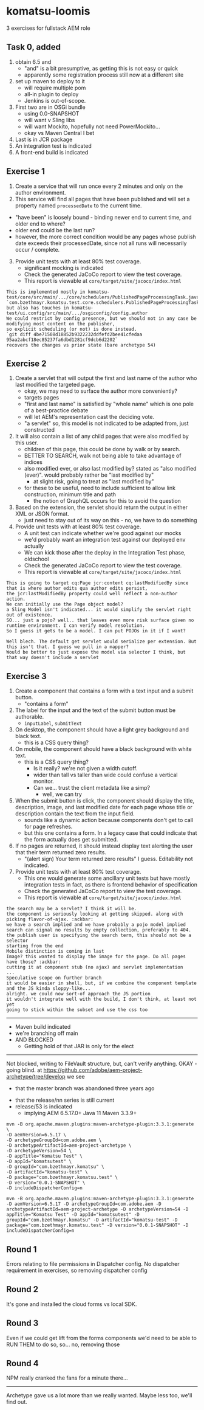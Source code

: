 # komatsu-loomis
3 exercises for fullstack AEM role

## Task 0, added
1. obtain 6.5 and
   - "and" is a bit presumptive, as getting this is not easy or quick
   - apparently some registration process still now at a different site
2. set up maven to deploy to it
   + will require multiple pom
   + all-in plugin to deploy
   - Jenkins is out-of-scope.
3. First two are in OSGi bundle
   - using 0.0-SNAPSHOT
   - will want v Sling libs
   - will want Mockito, hopefully not need PowerMockito...
   - okay vs Maven Central I bet
4. Last is in JCR package
5. An integration test is indicated
6. A front-end build is indicated

## Exercise 1
 
1.  Create a service that will run once every 2 minutes and only on the author environment.
2.  This service will find all pages that have been published and will set a property named `processedDate` to the current time.
   + "have been" is loosely bound - binding newer end to current time, and older end to where?
   + older end could be the last run?
   + however, the more correct condition would be any pages whose publish date exceeds their processedDate, since not all runs will necessarily occur / complete.
3.  Provide unit tests with at least 80% test coverage.
    + significant mocking is indicated
    * Check the generated JaCoCo report to view the test coverage.
    * This report is viewable at `core/target/site/jacoco/index.html`

```
This is implemented mostly in komatsu-test/core/src/main/.../core/schedulers/PublishedPageProcessingTask.java
`com.bzethmayr.komatsu.test.core.schedulers.PublishedPageProcessingTask`
but also has touches in komatsu-test/ui.config/src/main/.../osgiconfig/config.author
We could restrict by config presence, but we should not in any case be modifying most content on the publisher,
so explicit scheduling (or not) is done instead.
`git diff 4be71508d18852b9322232ddfefd2bee41cfedaa 95aa2abcf18ec85237fa6dbd1281cf9dcb6d2202`
recovers the changes vs prior state (bare archetype 54)
```
 
## Exercise 2
 
1.  Create a servlet that will output the first and last name of the author who last modified the targeted page.
    + okay, we may need to surface the author more conveniently?
    + targets pages
    + "first and last name" is satisfied by "whole name" which is one pole of a best-practice debate
    + will let AEM's representation cast the deciding vote.
    + "a servlet" so, this model is not indicated to be adapted from, just constructed
1.  It will also contain a list of any child pages that were also modified by this user.
     + children of this page, this could be done by walk or by search.
     + BETTER TO SEARCH, walk not being able to take advantage of indices
     + also modified ever, or also last modified by? stated as "also modified (ever)". would probably rather be "last modified by"
         - at slight risk, going to treat as "last modified by"
     + for these to be useful, need to include sufficient to allow link construction, minimum title and path
        + the notion of GraphQL occurs for this to avoid the question
1.  Based on the extension, the servlet should return the output in either XML or JSON format.
    + just need to stay out of its way on this - no, we have to do something
1.  Provide unit tests with at least 80% test coverage.
     + A unit test can indicate whether we're good against our mocks
     + we'd probably want an integration test against our deployed env actually
     + We can kick those after the deploy in the Integration Test phase, oldschool
     * Check the generated JaCoCo report to view the test coverage.
     * This report is viewable at `core/target/site/jacoco/index.html`

```
This is going to target cq:Page jcr:content cq:lastModifiedBy since that is where author edits qua author edits persist,
the jcr:lastModifiedBy property could well reflect a non-author action.
We can initially use the Page object model?
a Sling Model isn't indicated... it would simplify the servlet right out of existence.
SO... just a pojo? well.. that leaves even more risk surface given no runtime environment. I can verify model resolution.
So I guess it gets to be a model. I can put POJOs in it if I want?

Well blech. The default get servlet would serialize per extension. But this isn't that. I guess we pull in a mapper?
Would be better to just expose the model via selector I think, but that way doesn't include a servlet

```
 
 
## Exercise 3
 
1.  Create a component that contains a form with a text input and a submit button.
    * "contains a form"
1.  The label for the input and the text of the submit button must be authorable.
    + `inputLabel`, `submitText`
1.  On desktop, the component should have a light grey background and black text.
    + this is a CSS query thing?
1.  On mobile, the component should have a black background with white text.
     + this is a CSS query thing?
        - Is it really? we're not given a width cutoff.
        - wider than tall vs taller than wide could confuse a vertical monitor.
        - Can we... trust the client metadata like a simp?
            + well, we can try
1.  When the submit button is click, the component should 
    display the title, description, image, and last modified date 
    for each page whose title or description contain the text from the input field.
     - sounds like a dynamic action because components don't get to call for page refreshes.
     - but this one contains a form. In a legacy case that could indicate that the form actually does get submitted.
1.  If no pages are returned, it should instead display text alerting the user that their term returned zero results.
    + "(alert sign) Your term returned zero results" I guess. Editability not indicated.
1.  Provide unit tests with at least 80% test coverage.
    + This one would generate some ancillary unit tests but have mostly integration tests in fact, as there is frontend behavior of specification
    * Check the generated JaCoCo report to view the test coverage.
    * This report is viewable at `core/target/site/jacoco/index.html`

```
the search may be a servlet? I think it will be.
the component is seriously looking at getting skipped. along with picking flavor-of-ajax. :ackbar:
we have a search implied and we have probably a pojo model implied
search can signal no results by empty collection, preferably to 404.
the publish user is specifying the search term, this should not be a selector
starting from the end
Mobile distinction is coming in last
Image? this wanted to display the image for the page. Do all pages have those? :ackbar:
cutting it at component stub (no ajax) and servlet implementation
...
Speculative scope on further branch
it would be easier in shell, but, if we combine the component template and the JS kinda sloppy-like...
alright. we could now sort-of approach the JS portion
it wouldn't integrate well with the build, I don't think, at least not yet
going to stick within the subset and use the css too
```

----

+ Maven build indicated
+ we're branching off main
+ AND BLOCKED
  + Getting hold of that JAR is only for the elect

----

Not blocked, writing to FileVault structure, but, can't verify anything.
OKAY - going blind.
at https://github.com/adobe/aem-project-archetype/tree/develop we see 
- that the master branch was abandoned three years ago
+ that the release/nn series is still current
+ release/53 is indicated
    + implying AEM 6.5.17.0+	Java 11	Maven 3.3.9+

```shell
mvn -B org.apache.maven.plugins:maven-archetype-plugin:3.3.1:generate \
-D aemVersion=6.5.17 \
-D archetypeGroupId=com.adobe.aem \
-D archetypeArtifactId=aem-project-archetype \
-D archetypeVersion=54 \
-D appTitle="Komatsu Test" \
-D appId="komatsutest" \
-D groupId="com.bzethmayr.komatsu" \
-D artifactId="komatsu-test" \
-D package="com.bzethmayr.komatsu.test" \
-D version="0.0.1-SNAPSHOT" \
-D includeDispatcherConfig=n
```
```text
mvn -B org.apache.maven.plugins:maven-archetype-plugin:3.3.1:generate -D aemVersion=6.5.17 -D archetypeGroupId=com.adobe.aem -D archetypeArtifactId=aem-project-archetype -D archetypeVersion=54 -D appTitle="Komatsu Test" -D appId="komatsutest" -D groupId="com.bzethmayr.komatsu" -D artifactId="komatsu-test" -D package="com.bzethmayr.komatsu.test" -D version="0.0.1-SNAPSHOT" -D includeDispatcherConfig=n
```

## Round 1
Errors relating to file permissions in Dispatcher config. No dispatcher requirement in exercises, so removing dispatcher config

## Round 2
It's gone and installed the cloud forms vs local SDK.

## Round 3
Even if we could get lift from the forms components we'd need to be able to RUN THEM to do so, so... no, removing those

## Round 4
NPM really cranked the fans for a minute there...

----

Archetype gave us a lot more than we really wanted.
Maybe less too, we'll find out.


